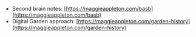 - Second brain notes: [https://maggieappleton.com/basb](https://maggieappleton.com/basb)
- Digital Garden approach: [https://maggieappleton.com/garden-history](https://maggieappleton.com/garden-history)

